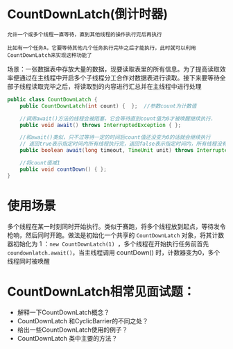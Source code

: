 # CountDownLatch(倒计时器)

    允许一个或多个线程一直等待，直到其他线程的操作执行完后再执行

    比如有一个任务A，它要等待其他几个任务执行完毕之后才能执行，此时就可以利用CountDownLatch来实现这种功能了

场景：一张数据表中存放大量的数据，现要读取表里的所有信息。为了提高读取效率便通过在主线程中开启多个子线程分工合作对数据表进行读取。接下来要等待全部子线程读取完毕之后，将读取到的内容进行汇总并在主线程中进行处理

```java
public class CountDownLatch {
    public CountDownLatch(int count) {  };  //参数count为计数值

    //调用await()方法的线程会被阻塞，它会等待直到count值为0才被唤醒继续执行.
    public void await() throws InterruptedException { };   

    //和await()类似，只不过等待一定的时间后count值还没变为0的话就会继续执行
    // 返回true表示指定时间内所有线程执行完，返回false表示指定时间内，所有线程没有执行完
    public boolean await(long timeout, TimeUnit unit) throws InterruptedException{}

    //将count值减1
    public void countDown() { };
}
```

# 使用场景

多个线程在某一时刻同时开始执行。类似于赛跑，将多个线程放到起点，等待发令枪响，然后同时开跑。做法是初始化一个共享的 `CountDownLatch` 对象，将其计数器初始化为 1 ：`new CountDownLatch(1) `，多个线程在开始执行任务前首先 `coundownlatch.await()`，当主线程调用 countDown() 时，计数器变为0，多个线程同时被唤醒

# CountDownLatch相常见面试题：

- 解释一下CountDownLatch概念？
- CountDownLatch 和CyclicBarrier的不同之处？
- 给出一些CountDownLatch使用的例子？
- CountDownLatch 类中主要的方法？